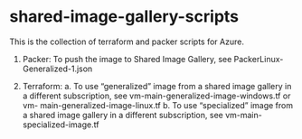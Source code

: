 # shared-image-gallery-scripts

This is the collection of terraform and packer scripts for Azure.

1.	Packer: To push the image to Shared Image Gallery, see PackerLinux-Generalized-1.json

2.	Terraform:
  a.	To use “generalized” image from a shared image gallery in a different subscription, see vm-main-generalized-image-windows.tf or vm-       main-generalized-image-linux.tf
  b.	To use “specialized” image from a shared image gallery in a different subscription, see vm-main-specialized-image.tf
